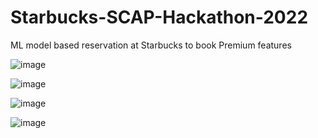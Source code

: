 # Starbucks-SCAP-Hackathon-2022
ML model based reservation at Starbucks to book Premium features

![image](https://user-images.githubusercontent.com/89885393/159096415-b998b0c2-a0f4-4513-b3d7-12c2fb175441.png)

![image](https://user-images.githubusercontent.com/89885393/159096442-e0fa0129-a8a4-45b2-8a98-5c972dec8d5c.png)

![image](https://user-images.githubusercontent.com/89885393/159096459-715bcab4-a738-49b3-beb7-47a800146463.png)

![image](https://user-images.githubusercontent.com/89885393/159096481-40d8538e-1458-4c87-abfa-840c82a0a53c.png)
